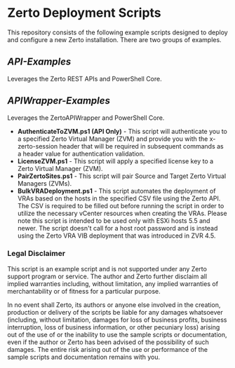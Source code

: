 # Zerto Deployment Scripts

This repository consists of the following example scripts designed to deploy and configure a new Zerto installation. There are two groups of examples.

## ***API-Examples***
Leverages the Zerto REST APIs and PowerShell Core.

## ***APIWrapper-Examples***
Leverages the ZertoAPIWrapper and PowerShell Core.

- **AuthenticateToZVM.ps1 (API Only)** - This script will authenticate you to a specified Zerto Virtual Manager (ZVM) and provide you with the x-zerto-session header that will be required in subsequent commands as a header value for authentication validation.
- **LicenseZVM.ps1** - This script will apply a specified license key to a Zerto Virtual Manager (ZVM).
- **PairZertoSites.ps1** - This script will pair Source and Target Zerto Virtual Managers (ZVMs).
- **BulkVRADeployment.ps1** - This script automates the deployment of VRAs based on the hosts in the specified CSV file using the Zerto API. The CSV is required to be filled out   before running the script in order to utilize the necessary vCenter resources when creating the VRAs. Please note this script is intended to be used only with ESXi hosts 5.5 and newer. The script doesn't call for a host root password and is instead using the Zerto VRA VIB deployment that was introduced in ZVR 4.5.

### Legal Disclaimer

This script is an example script and is not supported under any Zerto support program or service. The author and Zerto further disclaim all implied warranties including, without limitation, any implied warranties of merchantability or of fitness for a particular purpose.

In no event shall Zerto, its authors or anyone else involved in the creation, production or delivery of the scripts be liable for any damages whatsoever (including, without limitation, damages for loss of business profits, business interruption, loss of business information, or other pecuniary loss) arising out of the use of or the inability to use the sample scripts or documentation, even if the author or Zerto has been advised of the possibility of such damages. The entire risk arising out of the use or performance of the sample scripts and documentation remains with you.

